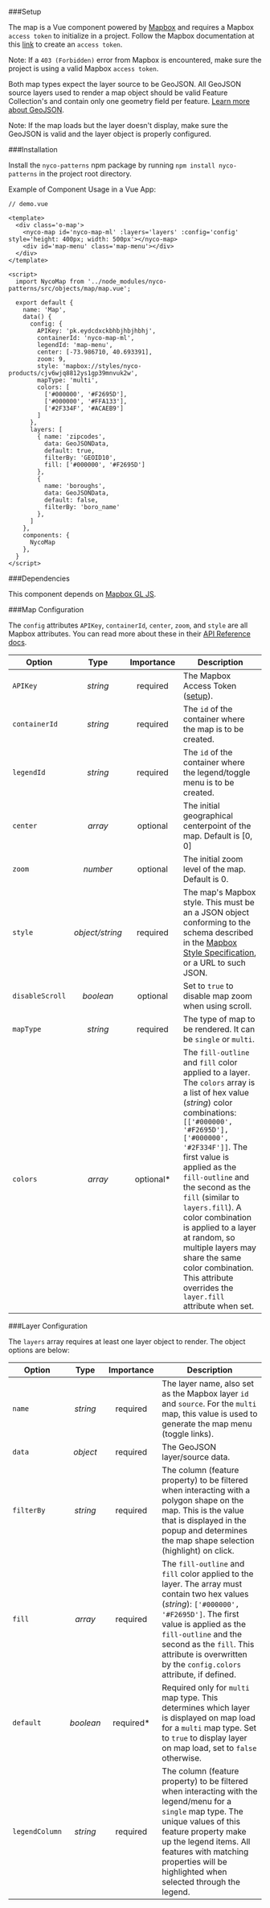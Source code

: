 ###Setup

The map is a Vue component powered by [Mapbox](https://www.mapbox.com/) and requires a Mapbox `access token` to initialize in a project. Follow the Mapbox documentation at this [link](https://docs.mapbox.com/help/how-mapbox-works/access-tokens/#creating-and-managing-access-tokens) to create an `access token`.

Note: If a `403 (Forbidden)` error from Mapbox is encountered, make sure the project is using a valid Mapbox `access token`.

Both map types expect the layer source to be GeoJSON. All GeoJSON source layers used to render a map object should be valid Feature Collection's and contain only one geometry field per feature. [Learn more about GeoJSON](https://geojson.org/).

Note: If the map loads but the layer doesn't display, make sure the GeoJSON is valid and the layer object is properly configured.

###Installation

Install the `nyco-patterns` npm package by running `npm install nyco-patterns` in the project root directory.

Example of Component Usage in a Vue App:

    // demo.vue

    <template>
      <div class='o-map'>
        <nyco-map id='nyco-map-ml' :layers='layers' :config='config' style='height: 400px; width: 500px'></nyco-map>
        <div id='map-menu' class='map-menu'></div>
      </div>
    </template>

    <script>
      import NycoMap from '../node_modules/nyco-patterns/src/objects/map/map.vue';

      export default {
        name: 'Map',
        data() {
          config: {
            APIKey: 'pk.eydcdxckbhbjhbjhbhj',
            containerId: 'nyco-map-ml',
            legendId: 'map-menu',
            center: [-73.986710, 40.693391],
            zoom: 9,
            style: 'mapbox://styles/nyco-products/cjv6wjq8812ys1gp39mnvuk2w',
            mapType: 'multi',
            colors: [
              ['#000000', '#F2695D'],
              ['#000000', '#FFA133'],
              ['#2F334F', '#ACAEB9']
            ]
          },
          layers: [
            { name: 'zipcodes',
              data: GeoJSONData,
              default: true,
              filterBy: 'GEOID10',
              fill: ['#000000', '#F2695D']
            },
            {
              name: 'boroughs',
              data: GeoJSONData,
              default: false,
              filterBy: 'boro_name'
            },
          ]
        },
        components: {
          NycoMap
        },
      }
    </script>

###Dependencies

This component depends on [Mapbox GL JS](https://docs.mapbox.com/mapbox-gl-js/api/).

###Map Configuration

The `config` attributes `APIKey`, `containerId`, `center`, `zoom`, and `style` are all Mapbox attributes. You can read more about these in their [API Reference docs](https://docs.mapbox.com/mapbox-gl-js/api/).

Option          | Type        | Importance | Description
----------------|:-----------:|:----------:|------------|
`APIKey`        | *string*         | required   | The Mapbox Access Token ([setup](https://docs.mapbox.com/help/how-mapbox-works/access-tokens/)).
`containerId`   | *string* | required   | The `id` of the container where the map is to be created.
`legendId`      | *string* | required   | The `id` of the container where the legend/toggle menu is to be created.
`center`        | *array*      | optional   | The initial geographical centerpoint of the map. Default is [0, 0]
`zoom`          | *number*       | optional   | The initial zoom level of the map. Default is 0.
`style`         | *object/string*       | required   | The map's Mapbox style. This must be an a JSON object conforming to the schema described in the [Mapbox Style Specification](https://docs.mapbox.com/mapbox-gl-js/style-spec/), or a URL to such JSON.
`disableScroll` | *boolean*       | optional   | Set to `true` to disable map zoom when using scroll.
`mapType`       | *string*       | required   | The type of map to be rendered. It can be `single` or `multi`.
`colors`       | *array*       | optional*  | The `fill-outline` and `fill` color applied to a layer. The `colors` array is a list of hex value (*string*) color combinations: `[['#000000', '#F2695D'], ['#000000', '#2F334F']]`. The first value is applied as the `fill-outline` and the second as the `fill` (similar to `layers.fill`). A color combination is applied to a layer at random, so multiple layers may share the same color combination. This attribute overrides the `layer.fill` attribute when set.

###Layer Configuration

The `layers` array requires at least one layer object to render. The object options are below:

Option          | Type        | Importance | Description
----------------|:-----------:|:----------:|------------|
`name`         | *string*  | required   | The layer name, also set as the Mapbox layer `id` and `source`. For the `multi` map, this value is used to generate the map menu (toggle links).
`data`         | *object* | required   | The GeoJSON layer/source data.
`filterBy`     | *string*  | required   | The column (feature property) to be filtered when interacting with a polygon shape on the map. This is the value that is displayed in the popup and determines the map shape selection (highlight) on click.
`fill`         | *array*  | required   | The `fill-outline` and `fill` color applied to the layer. The array must contain two hex values (*string*): `['#000000', '#F2695D']`. The first value is applied as the `fill-outline` and the second as the `fill`. This attribute is overwritten by the `config.colors` attribute, if defined.
`default`      | *boolean*  | required*   | Required only for `multi` map type. This determines which layer is displayed on map load for a `multi` map type. Set to `true` to display layer on map load, set to `false` otherwise.
`legendColumn` | *string*  | required   | The column (feature property) to be filtered when interacting with the legend/menu for a `single` map type. The unique values of this feature property make up the legend items. All features with matching properties will be highlighted when selected through the legend.
